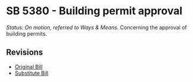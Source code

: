 # SB 5380 - Building permit approval
*Status: On motion, referred to Ways & Means.*
Concerning the approval of building permits.

## Revisions
* [Original Bill](1/)
* [Substitute Bill](S/)